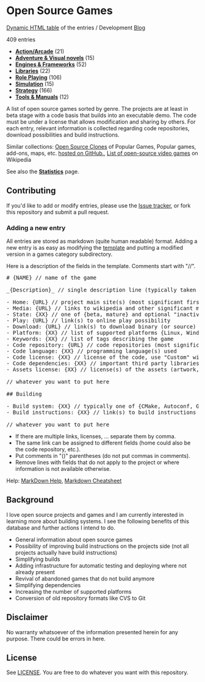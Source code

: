 # Open Source Games

[Dynamic HTML table](https://trilarion.github.io/opensourcegames/) of the entries / Development [Blog](https://trilarion.blogspot.com/search/label/osgames)

[comment]: # (start of autogenerated content, do not edit)
409 entries
- **[Action/Arcade](games/action/_toc.md)** (21)
- **[Adventure & Visual novels](games/adventure/_toc.md)** (15)
- **[Engines & Frameworks](games/framework/_toc.md)** (52)
- **[Libraries](games/library/_toc.md)** (22)
- **[Role Playing](games/rpg/_toc.md)** (106)
- **[Simulation](games/simulation/_toc.md)** (15)
- **[Strategy](games/strategy/_toc.md)** (166)
- **[Tools & Manuals](games/misc/_toc.md)** (12)

[comment]: # (end of autogenerated content)

A list of open source games sorted by genre. The projects are at least in beta stage with a code basis that builds
into an executable demo. The code must be under a license that allows modification and sharing by others. For each entry,
relevant information is collected regarding code repositories, download possibilities and build instructions.

Similar collections: [Open Source Clones](https://github.com/opengaming/osgameclones)  of Popular Games, Popular games, add-ons, maps, etc.  [hosted on GitHub.](https://github.com/leereilly/games), [List of open-source video games](https://en.wikipedia.org/wiki/List_of_open-source_video_games) on Wikipedia

See also the **[Statistics](games/statistics.md)** page.

## Contributing

If you'd like to add or modify entries, please use the [Issue tracker](https://github.com/Trilarion/opensourcegames/issues),
or fork this repository and submit a pull request.

### Adding a new entry

All entries are stored as markdown (quite human readable) format. Adding a new entry is as easy as modifying the
[template](games/template.md) and putting a modified version in a games category subdirectory.

Here is a description of the fields in the template. Comments start with "//".

<pre>
# {NAME} // name of the game

_{Description}_ // single description line (typically taken from about page of game)

- Home: {URL} // project main site(s) (most significant first)
- Media: {URL} // links to wikipedia and other significant mentions
- State: {XX} // one of {beta, mature} and optional "inactive since YEAR"
- Play: {URL} // link(s) to online play possibility
- Download: {URL} // link(s) to download binary (or source) releases
- Platform: {XX} // list of supported platforms {Linux, Windows, MacOs, Android, ..}
- Keywords: {XX} // list of tags describing the game
- Code repository: {URL} // code repositories (most significant first)
- Code language: {XX} // programming language(s) used 
- Code license: {XX} // license of the code, use "Custom" with comment if the license is modified for the project
- Code dependencies: {XX} // important third party libraries / frameworks used by the project
- Assets license: {XX} // license(s) of the assets (artwork, ..)

// whatever you want to put here

## Building

- Build system: {XX} // typically one of {CMake, Autoconf, Gradle, ..}
- Build instructions: {XX} // link(s) to build instructions offered by the project

// whatever you want to put here
</pre>

- If there are multiple links, licenses, ... separate them by comma.
- The same link can be assigned to different fields (home could also be the code repository, etc.).
- Put comments in "()" parentheses (do not put commas in comments).
- Remove lines with fields that do not apply to the project or where information is not available otherwise.

Help: [MarkDown Help](https://help.github.com/articles/github-flavored-markdown), [Markdown Cheatsheet](https://github.com/adam-p/markdown-here/wiki/Markdown-Cheatsheet)

## Background

I love open source projects and games and I am currently interested in learning more about building systems.
I see the following benefits of this database and further actions I intend to do.

- General information about open source games
- Possibility of improving build instructions on the projects side (not all projects actually have build instructions)
- Simplifying builds
- Adding infrastructure for automatic testing and deploying where not already present
- Revival of abandoned games that do not build anymore
- Simplifying dependencies
- Increasing the number of supported platforms
- Conversion of old repository formats like CVS to Git

## Disclaimer
 
 No warranty whatsoever of the information presented herein for any purpose. There could be errors in here.

## License

See [LICENSE](LICENSE). You are free to do whatever you want with this repository.
